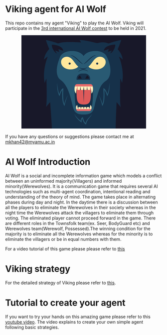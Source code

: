 # Viking agent for AI Wolf
This repo contains my agent "Viking" to play the AI Wolf. Viking will participate in the [3rd international AI Wolf contest](http://aiwolf.org/en/3rd-international-aiwolf-contest) to be held in 2021.
<!-- 
![Viking](https://user-images.githubusercontent.com/46248768/122360495-0e6b4880-cf74-11eb-8d45-cdd57dde86b2.gif) -->
<!-- <img src="/Viking.gif" width="250" height="250"/> -->

<p align="center">
  <img width="400" height="300" src="/Viking.gif">
</p>


If you have any questions or suggestions please contact me at [mkhan42@myamu.ac.in](mailto:mkhan42@myamu.ac.in)

# AI Wolf Introduction

AI Wolf is a social and incomplete information game which models a conflict between an uninformed majority(Villagers) and informed minority(Werewolves). It is a communication
game that requires several AI technologies such as multi-agent coordination, intentional reading and understanding of the theory of mind. The game takes place in alternating
phases during day and night. In the daytime there is a discussion between all the players to eliminate the Werewolves in their society whereas in the night time the Werewolves attack the villagers to eliminate them through voting. The eliminated player cannot proceed forward in the game. There are different roles in the Townsfolk team(ex. Seer, BodyGuard etc) and Werewolves team(Werewolf, Possessed).The winning condition for the majority is to eliminate all the Werewolves whereas for the minority is to eliminate the villagers or be in equal numbers with them.

For a video tutorial of this game please please refer to [this](https://www.youtube.com/watch?v=MUXrUR9DmMM)

# Viking strategy

For the detailed strategy of Viking please refer to [this](https://github.com/mohikhan/Viking-AI-Wolf/blob/main/Viking%20description.pdf).

# Tutorial to create your agent

If you want to try your hands on this amazing game please refer to this [youtube video](https://www.youtube.com/watch?v=gavJtpRH9bw). The video explains to create your own simple agent following basic strategies.
